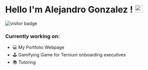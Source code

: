 # Hello I'm Alejandro Gonzalez ! <img src="https://media.giphy.com/media/hvRJCLFzcasrR4ia7z/giphy.gif" width="25px">

<img src="https://visitor-badge.glitch.me/badge?page_id=${your.username}.${your.repo.id}." alt="visitor badge"/>

### Currently working on:
<ul>
  	<li>💻 My Portfolio Webpage</li>
	<li>🕹️ Gamifying Game for Ternium onboarding executives</li>
	<li>📚 Tutoring</li>
</ul>



